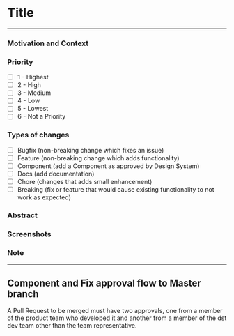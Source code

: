 # Title
<!--- Please follow the following naming convention -->
<!--- [type] - [component name] - [short description] -->

<!--- [type] Types of changes as specified below -->
<!--- [component name] the component affected by the PR -->
<!--- [short description] description of the action -->
----

### Motivation and Context
<!--- Why is this change required? What problem does it solve? -->
<!--- If it fixes an open issue, please link to the issue here. -->
<!--- Indicate the product reference if applicable -->

### Priority
<!--- Please describe the priority following the scale, put an `x` only in the box that apply: -->
<!--- from 1 (highest) to 5 (lowest) or 6 (not a priority) -->
- [ ] 1 - Highest
- [ ] 2 - High
- [ ] 3 - Medium
- [ ] 4 - Low
- [ ] 5 - Lowest
- [ ] 6 - Not a Priority

### Types of changes
<!--- Same as Title tag. Please describe the PR type -->
<!--- What types of changes does your code introduce? Put an `x` in all the boxes that apply: -->
- [ ] Bugfix (non-breaking change which fixes an issue)
- [ ] Feature (non-breaking change which adds functionality)
- [ ] Component (add a Component as approved by Design System)
- [ ] Docs (add documentation)
- [ ] Chore (changes that adds small enhancement)
- [ ] Breaking (fix or feature that would cause existing functionality to not work as expected)

### Abstract
<!--- Refers to Design System Abstract sheets or collections -->
<!--- Add Screenshots if appropriate -->

### Screenshots

### Note
<!-- Adds description, notes, any blocks -->
<!-- Free field, not mandatory -->
----

## Component and Fix approval flow to Master branch

A Pull Request to be merged must have two approvals, one from a member of the product team who developed it and another from a member of the dst dev team other than the team representative.
